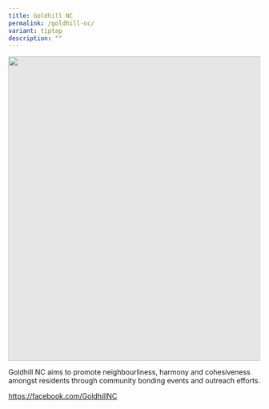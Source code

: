 ```yaml
---
title: Goldhill NC
permalink: /goldhill-nc/
variant: tiptap
description: ""
---
```

<p></p>
<div class="isomer-image-wrapper">
<img style="display: block;-webkit-user-select: none;margin: auto;cursor: zoom-in;background-color: hsl(0, 0%, 90%);transition: background-color 300ms;" height="607" width="914" src="https://uploads-ssl.webflow.com/60f4a4872dd5b71d47df606a/64f70c918028f26774a7d933_25%20%26%2026%20July%202022(16).jpg">
</div>
<p>Goldhill NC aims to promote neighbourliness, harmony and cohesiveness
amongst residents through community bonding events and outreach efforts.</p>
<p><a href="https://facebook.com/GoldhillNC" rel="noopener noreferrer nofollow" target="_blank">https://facebook.com/GoldhillNC</a>
</p>